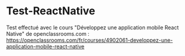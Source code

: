 # Test-ReactNative

Test effectué avec le cours "Développez une application mobile React Native" de openclassrooms.com :
https://openclassrooms.com/fr/courses/4902061-developpez-une-application-mobile-react-native
